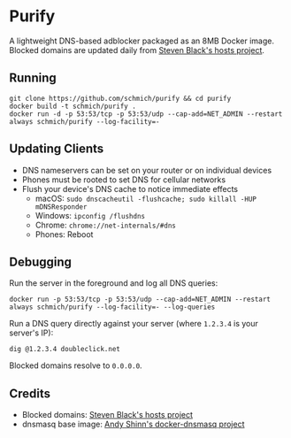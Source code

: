 # Purify

A lightweight DNS-based adblocker packaged as an 8MB Docker image. Blocked domains are updated daily from [Steven Black's hosts project](https://github.com/StevenBlack/hosts).

## Running

```
git clone https://github.com/schmich/purify && cd purify
docker build -t schmich/purify .
docker run -d -p 53:53/tcp -p 53:53/udp --cap-add=NET_ADMIN --restart always schmich/purify --log-facility=-
```

## Updating Clients

- DNS nameservers can be set on your router or on individual devices
- Phones must be rooted to set DNS for cellular networks
- Flush your device's DNS cache to notice immediate effects
  - macOS: `sudo dnscacheutil -flushcache; sudo killall -HUP mDNSResponder`
  - Windows: `ipconfig /flushdns`
  - Chrome: `chrome://net-internals/#dns`
  - Phones: Reboot

## Debugging

Run the server in the foreground and log all DNS queries:

```
docker run -p 53:53/tcp -p 53:53/udp --cap-add=NET_ADMIN --restart always schmich/purify --log-facility=- --log-queries
```

Run a DNS query directly against your server (where `1.2.3.4` is your server's IP):

```
dig @1.2.3.4 doubleclick.net
```

Blocked domains resolve to `0.0.0.0`.

## Credits

- Blocked domains: [Steven Black's hosts project](https://github.com/StevenBlack/hosts)
- dnsmasq base image: [Andy Shinn's docker-dnsmasq project](https://github.com/andyshinn/docker-dnsmasq)
